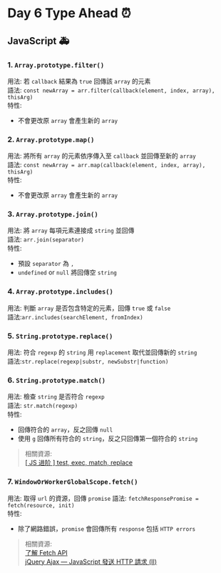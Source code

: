# Day 6 Type Ahead :alarm_clock:  

## JavaScript :ambulance:

### 1. `Array​.prototype​.filter()`  
用法: 若 `callback` 結果為 `true` 回傳該 `array` 的元素  
語法: `const newArray = arr.filter(callback(element, index, array), thisArg)`  
特性:  
- 不會更改原 `array` 會產生新的 `array`  

### 2. `Array​.prototype​.map()`  
用法: 將所有 `array` 的元素依序傳入至 `callback` 並回傳至新的 `array`  
語法: `const newArray = arr.map(callback(element, index, array), thisArg)`  
特性:  
- 不會更改原 `array` 會產生新的 `array`  

### 3. `Array​.prototype​.join()`  
用法: 將 `array` 每項元素連接成 `string` 並回傳  
語法: `arr.join(separator)`  
特性:  
- 預設 `separator` 為 `,`  
- `undefined` or `null` 將回傳空 `string`  

### 4. `Array​.prototype​.includes()`  
用法: 判斷 `array` 是否包含特定的元素，回傳 `true` 或 `false`  
語法:`arr.includes(searchElement, fromIndex)`  

### 5. `String​.prototype​.replace()`  
用法: 符合 `regexp` 的 `string` 用 `replacement` 取代並回傳新的 `string`  
語法:`str.replace(regexp|substr, newSubstr|function)`  

### 6. `String​.prototype​.match()`  
用法: 檢查 `string` 是否符合 `regexp`  
語法: `str.match(regexp)`  
特性:  
- 回傳符合的 `array`，反之回傳 `null`  
- 使用 `g` 回傳所有符合的 `string`，反之只回傳第一個符合的 `string`  

> 相關資源:  
> [[ JS 进阶 ] test, exec, match, replace](https://segmentfault.com/a/1190000003497780)  

### 7. `Window​OrWorker​Global​Scope​.fetch()`  
用法: 取得 `url` 的資源，回傳 `promise`
語法: `fetchResponsePromise = fetch(resource, init)`  
特性:  
- 除了網路錯誤，`promise` 會回傳所有 `response` 包括 `HTTP errors`  


> 相關資源:  
> [了解 Fetch API](https://aotu.io/notes/2017/04/10/fetch-API/index.html)  
> [jQuery Ajax — JavaScript 發送 HTTP 請求 (II)](https://aotu.io/notes/2017/04/10/fetch-API/index.html)  

